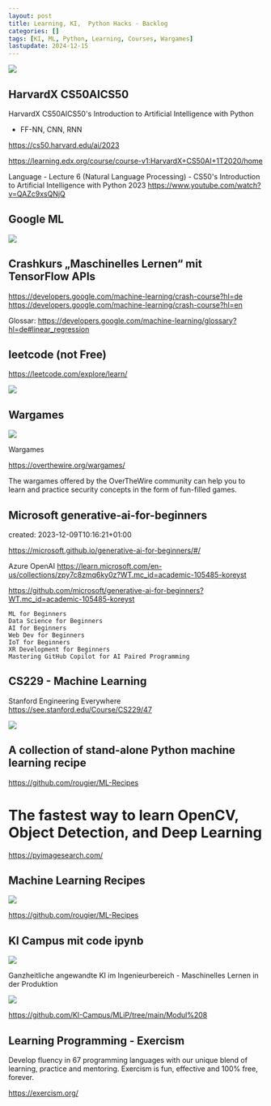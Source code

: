 ```yaml
---
layout: post
title: Learning, KI,  Python Hacks - Backlog 
categories: []
tags: [KI, ML, Python, Learning, Courses, Wargames]
lastupdate: 2024-12-15
--- 
```


![](../pics/20240115144129_google_ml.png)
## HarvardX CS50AICS50
HarvardX CS50AICS50's Introduction to Artificial Intelligence with Python

- FF-NN, CNN, RNN 

<https://cs50.harvard.edu/ai/2023> 

<https://learning.edx.org/course/course-v1:HarvardX+CS50AI+1T2020/home>

Language - Lecture 6 (Natural Language Processing) - CS50's Introduction to Artificial Intelligence with Python 2023 <https://www.youtube.com/watch?v=QAZc9xsQNjQ>

## Google ML 

![](../pics/20240115144037_google_ml.png)

## Crashkurs „Maschinelles Lernen“ mit TensorFlow APIs

<https://developers.google.com/machine-learning/crash-course?hl=de>
<https://developers.google.com/machine-learning/crash-course?hl=en>

Glossar: <https://developers.google.com/machine-learning/glossary?hl=de#linear_regression>


## leetcode (not Free)

<https://leetcode.com/explore/learn/>

![](../pics/20240115151428_leetcode.png)

## Wargames
![](../pics/20240115153229_wargames.png)

Wargames

<https://overthewire.org/wargames/>


The wargames offered by the OverTheWire community can help you to learn and practice security concepts in the form of fun-filled games.


## Microsoft generative-ai-for-beginners

created: 2023-12-09T10:16:21+01:00

<https://microsoft.github.io/generative-ai-for-beginners/#/>

Azure OpenAI <https://learn.microsoft.com/en-us/collections/zpy7c8zmq6ky0z?WT.mc_id=academic-105485-koreyst>

<https://github.com/microsoft/generative-ai-for-beginners?WT.mc_id=academic-105485-koreyst>

    ML for Beginners
    Data Science for Beginners
    AI for Beginners
    Web Dev for Beginners
    IoT for Beginners
    XR Development for Beginners
    Mastering GitHub Copilot for AI Paired Programming


## CS229 - Machine Learning
Stanford Engineering Everywhere
<https://see.stanford.edu/Course/CS229/47>

![](../pics/20240115153527_stanford.png)

## A collection of stand-alone Python machine learning recipe

<https://github.com/rougier/ML-Recipes>

# The fastest way to learn OpenCV, Object Detection, and Deep Learning

<https://pyimagesearch.com/>

## Machine Learning Recipes

![](../pics/20240115154445_ml_recipes.png)

<https://github.com/rougier/ML-Recipes>


## KI Campus mit code ipynb 

![](../pics/20240115160911.png)

Ganzheitliche angewandte KI im Ingenieurbereich - Maschinelles Lernen in der Produktion

![](../pics/20240115160837.png)

<https://github.com/KI-Campus/MLiP/tree/main/Modul%208>


## Learning Programming - Exercism

Develop fluency in 67 programming languages with our unique blend of learning, practice and mentoring. Exercism is fun, effective and 100% free, forever.

<https://exercism.org/>
